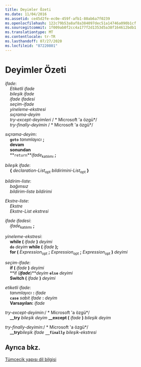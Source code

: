 ```yaml
---
title: Deyimler Özeti
ms.date: 11/04/2016
ms.assetid: ce45d2fe-ec0e-459f-afb1-80ab6a7f0239
ms.openlocfilehash: 122c79b53a8af8a384097dec51a14746a090b1cf
ms.sourcegitcommit: 1f009ab0f2cc4a177f2d1353d5a38f164612bdb1
ms.translationtype: MT
ms.contentlocale: tr-TR
ms.lasthandoff: 07/27/2020
ms.locfileid: "87220801"
---
```

# <a name="summary-of-statements"></a>Deyimler Özeti

*ifade*:<br/>
&nbsp;&nbsp;&nbsp;&nbsp;*Etiketli ifade*<br/>
&nbsp;&nbsp;&nbsp;&nbsp;*bileşik ifade*<br/>
&nbsp;&nbsp;&nbsp;&nbsp;*ifade ifadesi*<br/>
&nbsp;&nbsp;&nbsp;&nbsp;*seçim-ifade*<br/>
&nbsp;&nbsp;&nbsp;&nbsp;*yineleme-ekstresi*<br/>
&nbsp;&nbsp;&nbsp;&nbsp;*sıçrama-deyim*<br/>
&nbsp;&nbsp;&nbsp;&nbsp;*try-except-deyimleri*  / \* Microsoft 'a özgü\*/<br/>
&nbsp;&nbsp;&nbsp;&nbsp;*try-finally-deyimin*  / \* Microsoft 'a özgü\*/

*sıçrama-deyim*:<br/>
&nbsp;&nbsp;&nbsp;&nbsp;**`goto`**  *tanımlayıcı*  **;**<br/>
&nbsp;&nbsp;&nbsp;&nbsp;**devam**<br/>
&nbsp;&nbsp;&nbsp;&nbsp;**sonundan**<br/>
&nbsp;&nbsp;&nbsp;&nbsp;**`return`***ifade*<sub>katılımı</sub> **;**

*bileşik ifade*:<br/>
&nbsp;&nbsp;&nbsp;&nbsp;**{** *declaration-List*<sub>opt</sub> *bildirimini-List*<sub>opt</sub> **}**

*bildirim-liste*:<br/>
&nbsp;&nbsp;&nbsp;&nbsp;*bağımsız*<br/>
&nbsp;&nbsp;&nbsp;&nbsp;*bildirim-liste* *bildirimi*

*Ekstre-liste*:<br/>
&nbsp;&nbsp;&nbsp;&nbsp;*Ekstre*<br/>
&nbsp;&nbsp;&nbsp;&nbsp;*Ekstre-List* *ekstresi*

*ifade ifadesi*:<br/>
&nbsp;&nbsp;&nbsp;&nbsp;*ifade*<sub>katılımı</sub> **;**

*yineleme-ekstresi*:<br/>
&nbsp;&nbsp;&nbsp;&nbsp;**while (**  *ifade*  **)**  *deyimi*<br/>
&nbsp;&nbsp;&nbsp;&nbsp;**`do`**  *deyim*  **while (**  *ifade*  **);**<br/>
&nbsp;&nbsp;&nbsp;&nbsp;**for (**  *Expression*<sub>opt</sub> **;** *Expression*<sub>opt</sub> **;** *Expression*<sub>opt</sub> **)** *deyimi*

*seçim-ifade*:<br/>
&nbsp;&nbsp;&nbsp;&nbsp;**if (**  *ifade*  **)**  *deyimi*<br/>
&nbsp;&nbsp;&nbsp;&nbsp;**if (***ifade***)***deyim* **`else`** *deyimi*          <br/>
&nbsp;&nbsp;&nbsp;&nbsp;**Switch (**  *ifade*  **)**  *deyimi*

*etiketli ifade*:<br/>
&nbsp;&nbsp;&nbsp;&nbsp;*tanımlayıcı*  **:**  *ifade*<br/>
&nbsp;&nbsp;&nbsp;&nbsp;**`case`**  *sabit ifade*  **:**  *deyim*<br/>
&nbsp;&nbsp;&nbsp;&nbsp;**Varsayılan:**  *ifade*

*try-except-deyimin*:/ \* Microsoft 'a özgü\*/<br/>
&nbsp;&nbsp;&nbsp;&nbsp;**__try**  *bileşik deyim* **__except (**  *ifade*  **)**  *bileşik deyim*

*try-finally-deyimin*:/ \* Microsoft 'a özgü\*/<br/>
&nbsp;&nbsp;&nbsp;&nbsp;**__try***bileşik ifade* **`__finally`** *bileşik-ekstresi*    

## <a name="see-also"></a>Ayrıca bkz.

[Tümcecik yapısı dil bilgisi](../c-language/phrase-structure-grammar.md)
